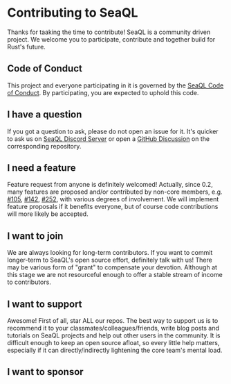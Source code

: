 # Contributing to SeaQL

Thanks for taaking the time to contribute! SeaQL is a community driven project. We welcome you to participate, contribute and together build for Rust's future.

## Code of Conduct

This project and everyone participating in it is governed by the [SeaQL Code of Conduct](https://github.com/SeaQL/.github/blob/master/CODE_OF_CONDUCT.md). By participating, you are expected to uphold this code.

## I have a question

If you got a question to ask, please do not open an issue for it. It's quicker to ask us on [SeaQL Discord Server](https://discord.com/invite/uCPdDXzbdv) or open a [GitHub Discussion](https://docs.github.com/en/discussions/quickstart#creating-a-new-discussion) on the corresponding repository.

## I need a feature

Feature request from anyone is definitely welcomed! Actually, since 0.2, many features are proposed and/or contributed by non-core members, e.g. [#105](https://github.com/SeaQL/sea-orm/issues/105), [#142](https://github.com/SeaQL/sea-orm/issues/142), [#252](https://github.com/SeaQL/sea-orm/issues/252), with various degrees of involvement. We will implement feature proposals if it benefits everyone, but of course code contributions will more likely be accepted.

## I want to join

We are always looking for long-term contributors. If you want to commit longer-term to SeaQL's open source effort, definitely talk with us! There may be various form of "grant" to compensate your devotion. Although at this stage we are not resourceful enough to offer a stable stream of income to contributors.

## I want to support

Awesome! First of all, star ALL our repos. The best way to support us is to recommend it to your classmates/colleagues/friends, write blog posts and tutorials on SeaQL projects and help out other users in the community. It is difficult enough to keep an open source afloat, so every little help matters, especially if it can directly/indirectly lightening the core team's mental load.

## I want to sponsor
